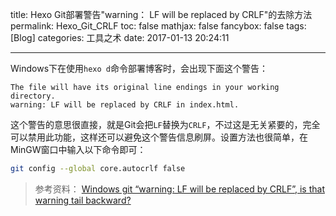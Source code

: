 title: Hexo Git部署警告"warning： LF will be replaced by CRLF"的去除方法
permalink: Hexo_Git_CRLF
toc: false
mathjax: false
fancybox: false
tags: [Blog]
categories: 工具之术
date: 2017-01-13 20:24:11

---

Windows下在使用`hexo d`命令部署博客时，会出现下面这个警告：

```no-highlight
The file will have its original line endings in your working directory.
warning: LF will be replaced by CRLF in index.html.
```

这个警告的意思很直接，就是Git会把`LF`替换为`CRLF`，不过这是无关紧要的，完全可以禁用此功能，这样还可以避免这个警告信息刷屏。设置方法也很简单，在MinGW窗口中输入以下命令即可：

```bash
git config --global core.autocrlf false
```

> 参考资料：
> [Windows git “warning: LF will be replaced by CRLF”, is that warning tail backward?](http://stackoverflow.com/questions/17628305/windows-git-warning-lf-will-be-replaced-by-crlf-is-that-warning-tail-backwar)